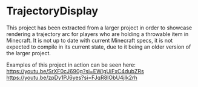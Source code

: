 # TrajectoryDisplay

This project has been extracted from a larger project in order to showcase rendering a trajectory arc for players who are holding a throwable item in Minecraft.
It is not up to date with current Minecraft specs, it is not expected to compile in its current state, due to it being an older version of the larger project.

Examples of this project in action can be seen here:
https://youtu.be/SrXF0cJ690g?si=EWIgUiFxC4dubZRs
https://youtu.be/zpDy1PJ6yes?si=FJqR8IObU4jlk2rh

